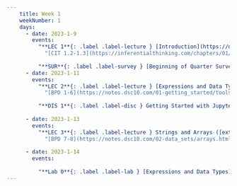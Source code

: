 ```yaml
---
    title: Week 1
    weekNumber: 1
    days:
      - date: 2023-1-9
        events:
          "**LEC 1**{: .label .label-lecture } [Introduction](https://datahub.ucsd.edu/hub/user-redirect/git-pull?repo=https%3A%2F%2Fgithub.com%2Fdsc-courses%2Fdsc10-2023-wi&urlpath=tree%2Fdsc10-2023-wi%2Flectures%2Flec01%2Flec01.ipynb&branch=main) - **REMOTE** Lecture ([Zoom link](https://ucsd.zoom.us/j/97623586285)) [✏️](resources/lectures/lec01/lec01.html) [Recording 🎥](https://youtu.be/uP4pZsEhClw)":
            "[CIT 1.2-1.3](https://inferentialthinking.com/chapters/01/2/why-data-science.html)"
                
          "**SUR**{: .label .label-survey } [Beginning of Quarter Survey](https://forms.gle/BFrjfmrRE1CqdjKa8)":
      - date: 2023-1-11
        events:
          "**LEC 2**{: .label .label-lecture } [Expressions and Data Types](http://datahub.ucsd.edu/user-redirect/git-sync?repo=https://github.com/dsc-courses/dsc10-2023-wi&subPath=lectures/lec02/lec02.ipynb) [✏️](resources/lectures/lec02/lec02.html) - **REMOTE** Lecture ([Zoom link](https://ucsd.zoom.us/j/97623586285))":
            "[BPD 1-6](https://notes.dsc10.com/01-getting_started/tools.html)"
            
          "**DIS 1**{: .label .label-disc } Getting Started with Jupyter Notebooks":
                
      - date: 2023-1-13
        events:
          "**LEC 3**{: .label .label-lecture } Strings and Arrays ([extra video](https://www.youtube.com/watch?v=w_witptT6Ts))":
            "[BPD 7-8](https://notes.dsc10.com/02-data_sets/arrays.html)"
                
      - date: 2023-1-14
        events:
          
          "**Lab 0**{: .label .label-lab } [Expressions and Data Types](http://datahub.ucsd.edu/user-redirect/git-sync?repo=https://github.com/dsc-courses/dsc10-2023-wi&subPath=labs/lab00/lab00.ipynb)":
---
```

